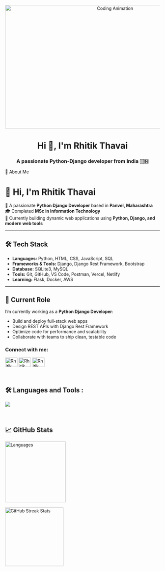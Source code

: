 
<div align="center">
  <img src="https://i.pinimg.com/originals/90/70/32/9070324cdfc07c68d60eed0c39e77573.gif" width="700" height="400" alt="Coding Animation" />
</div>
<h1 align="center">Hi 👋, I'm Rhitik Thavai</h1>
<h3 align="center">A passionate Python-Django developer from India 🇮🇳 </h3



## 📜 About Me
# 👋 Hi, I'm Rhitik Thavai

🎯 A passionate **Python Django Developer** based in **Panvel, Maharashtra**  
🎓 Completed **MSc in Information Technology**  
🚀 Currently building dynamic web applications using **Python, Django, and modern web tools**

---

## 🛠️ Tech Stack

- **Languages:** Python, HTML, CSS, JavaScript, SQL  
- **Frameworks & Tools:** Django, Django Rest Framework, Bootstrap  
- **Database:** SQLite3, MySQL  
- **Tools:** Git, GitHub, VS Code, Postman, Vercel, Netlify  
- **Learning:** Flask, Docker, AWS

---

## 💼 Current Role

I’m currently working as a **Python Django Developer**:

- Build and deploy full-stack web apps
- Design REST APIs with Django Rest Framework
- Optimize code for performance and scalability
- Collaborate with teams to ship clean, testable code


<h3 align="left">Connect with me:</h3>
<p align="left">
<a href="https://x.com/rhitik_thavai?s=21" target="blank"><img align="center" src="https://raw.githubusercontent.com/rahuldkjain/github-profile-readme-generator/master/src/images/icons/Social/twitter.svg" alt="Rhitik Thavai" height="30" width="40" /></a>
<a href="https://www.linkedin.com/in/rhitik-thavai/" target="blank"><img align="center" src="https://raw.githubusercontent.com/rahuldkjain/github-profile-readme-generator/master/src/images/icons/Social/linked-in-alt.svg" alt="Rhitik Thavai" height="30" width="40" /></a>
<a href="https://www.instagram.com/explo.rik?igsh=MTJ6NHA5OG1vMmtpcw%3D%3D&utm_source=qr" target="blank"><img align="center" src="https://raw.githubusercontent.com/rahuldkjain/github-profile-readme-generator/master/src/images/icons/Social/instagram.svg" alt="Rhitik Thavai" height="30" width="40" /></a>

</p>
<br>
<div id="badges">

## 🛠️ Languages and Tools :
<p>
  <a href="https://skillicons.dev">
   <img src="https://skillicons.dev/icons?i=javascript,typescript,react,nextjs,nodejs,express,mongodb,html,css,tailwind,scss,cpp,kotlin,firebase,git,github"/>
  </a>
</p>
</div>

<br>

## 📈 GitHub Stats
<div style="display: flex;">
    <div style="margin-right: 10px;">
         <img src="https://github-readme-stats.vercel.app/api/top-langs/?username=vivek-panchal&layout=compact&theme=highcontrast" alt="Languages" style="height: 197px;"><br> <br>
        <img src="https://github-readme-streak-stats.herokuapp.com/?user=vivek-panchal&theme=highcontrast" alt="GitHub Streak Stats" style="height: 190px;">
    </div>
</div>
<br>


